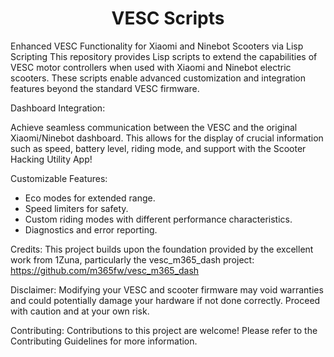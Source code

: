 <h1 align="center" id="title">VESC Scripts</h1>

Enhanced VESC Functionality for Xiaomi and Ninebot Scooters via Lisp Scripting
This repository provides Lisp scripts to extend the capabilities of VESC motor controllers when used with Xiaomi and Ninebot electric scooters. These scripts enable advanced customization and integration features beyond the standard VESC firmware.

Dashboard Integration: 

Achieve seamless communication between the VESC and the original Xiaomi/Ninebot dashboard. This allows for the display of crucial information such as speed, battery level, riding mode, and support with the Scooter Hacking Utility App!

Customizable Features:

- Eco modes for extended range.
- Speed limiters for safety.
- Custom riding modes with different performance characteristics.
- Diagnostics and error reporting.
 
Credits:
This project builds upon the foundation provided by the excellent work from 1Zuna, particularly the vesc_m365_dash project: https://github.com/m365fw/vesc_m365_dash

 

Disclaimer:
Modifying your VESC and scooter firmware may void warranties and could potentially damage your hardware if not done correctly. Proceed with caution and at your own risk.

Contributing:
Contributions to this project are welcome! Please refer to the Contributing Guidelines for more information.
